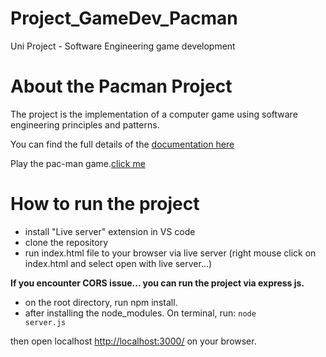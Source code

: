 # Project_GameDev_Pacman

Uni Project - Software Engineering game development

# About the Pacman Project

The project is the implementation of a computer game using software engineering principles and patterns.

You can find the full details of the [documentation here](www/documentation/Milestone2_Ebeckett_s5125717.pdf)

Play the pac-man game.[click me](https://editor.p5js.org/ethelbeckett/full/p4yGE2uS2)

# How to run the project

- install "Live server" extension in VS code
- clone the repository
- run index.html file to your browser via live server (right mouse click on index.html and select open with live server...)

<strong>If you encounter CORS issue... you can run the project via express js.</strong>

- on the root directory, run npm install.
- after installing the node_modules. On terminal, run:
  <code>node server.js</code>

then open localhost <http://localhost:3000/> on your browser.
